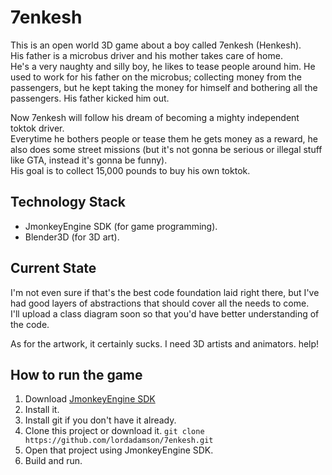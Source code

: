 # 7enkesh

This is an open world 3D game about a boy called 7enkesh (Henkesh). <br />
His father is a microbus driver and his mother takes care of home. <br />
He's a very naughty and silly boy, he likes to tease people around him. He used to work for his father on the microbus; collecting money from the passengers, but he kept taking the money for himself and bothering all the passengers. His father kicked him out. <br />

Now 7enkesh will follow his dream of becoming a mighty independent toktok driver. <br />
Everytime he bothers people or tease them he gets money as a reward, he also does some street missions (but it's not gonna be serious or illegal stuff like GTA, instead it's gonna be funny). <br />
His goal is to collect 15,000 pounds to buy his own toktok. <br />

## Technology Stack

* JmonkeyEngine SDK (for game programming).
* Blender3D (for 3D art).

## Current State

I'm not even sure if that's the best code foundation laid right there, but I've had good layers of abstractions that should cover all the needs to come. <br />
I'll upload a class diagram soon so that you'd have better understanding of the code. <br />

As for the artwork, it certainly sucks. I need 3D artists and animators. help!

## How to run the game

1. Download [JmonkeyEngine SDK](http://jmonkeyengine.org/downloads/)
2. Install it.
3. Install git if you don't have it already.
4. Clone this project or download it. `git clone https://github.com/lordadamson/7enkesh.git`
5. Open that project using JmonkeyEngine SDK.
6. Build and run.
